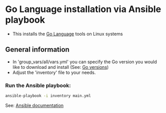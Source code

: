 # Go Language installation via Ansible playbook

  * This installs the [Go Language](https://go.dev/) tools on Linux systems

## General information
  * In 'group_vars/all/vars.yml' you can specify the Go version you would like to download and install (See: [Go versions](https://go.dev/dl/))
  * Adjust the 'inventory' file to your needs.

### Run the Ansible playbook:
```zsh
ansible-playbook -i inventory main.yml
```

See: [Ansible documentation](https://docs.ansible.com/)
